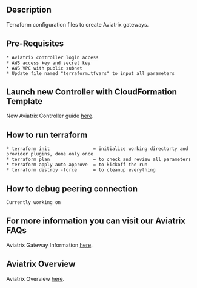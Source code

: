 Description
-----------
  Terraform configuration files to create Aviatrix gateways.

Pre-Requisites
--------------
    * Aviatrix controller login access
    * AWS access key and secret key
    * AWS VPC with public subnet
    * Update file named "terraform.tfvars" to input all parameters

Launch new Controller with CloudFormation Template
--------------------------------------------------
New Aviatrix Controller guide [here](http://docs.aviatrix.com/StartUpGuides/aviatrix-cloud-controller-startup-guide.html#launch-the-controller-with-cloudformation-template).

How to run terraform
--------------------
    * terraform init                = initialize working directorty and provider plugins, done only once 
    * terraform plan                = to check and review all parameters
    * terraform apply auto-approve  = to kickoff the run
    * terraform destroy -force      = to cleanup everything 

How to debug peering connection
-------------------------------
    Currently working on 

For more information you can visit our Aviatrix FAQs
----------------------------------------------------
Aviatrix Gateway Information [here](http://docs.aviatrix.com/HowTos/gateway.html).

Aviatrix Overview
-----------------
Aviatrix Overview [here](http://docs.aviatrix.com/StartUpGuides/aviatrix_overview.html).

